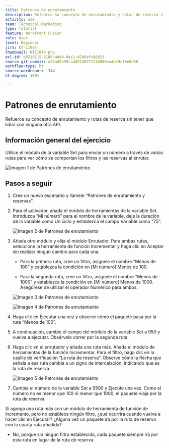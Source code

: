 ```yaml
---
title: Patrones de enrutamiento
description: Refuerce su concepto de enrutamiento y rutas de reserva sin tener que lidiar con ninguna otra API.
activity: use
team: Technical Marketing
type: Tutorial
feature: Workfront Fusion
role: User
level: Beginner
jira: KT-11044
thumbnail: KT11044.png
exl-id: d8218115-5180-4e64-8ec1-d2d6afc88d23
source-git-commit: a25a49e59ca483246271214886ea4dc9c10e8d66
workflow-type: ht
source-wordcount: '344'
ht-degree: 100%

---
```


# Patrones de enrutamiento

Refuerce su concepto de enrutamiento y rutas de reserva sin tener que lidiar con ninguna otra API.

## Información general del ejercicio

Utilice el módulo de la variable Set para enviar un número a través de varias rutas para ver cómo se comportan los filtros y las reservas al enrutar.

![Imagen 1 de Patrones de enrutamiento](../12-exercises/assets/routing-patterns-walkthrough-1.png)

## Pasos a seguir

1. Cree un nuevo escenario y llámele “Patrones de enrutamiento y reservas”.
1. Para el activador, añada el módulo de herramientas de la variable Set. Introduzca “Mi número” para el nombre de la variable, deje la duración de la variable como Un ciclo y establezca el campo Variable como “75”.

   ![Imagen 2 de Patrones de enrutamiento](../12-exercises/assets/routing-patterns-walkthrough-2.png)

1. Añada otro módulo y elija el módulo Enrutador. Para ambas rutas, seleccione la herramienta de función Incrementar y haga clic en Aceptar sin realizar ningún cambio para cada una.

   + Para la primera ruta, cree un filtro, asígnele el nombre “Menos de 100” y establezca la condición en [Mi número] Menos de 100.

   + Para la segunda ruta, cree un filtro, asígnele el nombre “Menos de 1000” y establezca la condición en [Mi número] Menos de 1000. Asegúrese de utilizar el operador Numérico para ambos.

   ![Imagen 3 de Patrones de enrutamiento](../12-exercises/assets/routing-patterns-walkthrough-3.png)

   ![Imagen 4 de Patrones de enrutamiento](../12-exercises/assets/routing-patterns-walkthrough-4.png)

1. Haga clic en Ejecutar una vez y observe cómo el paquete pasa por la ruta “Menos de 100”.
1. A continuación, cambie el campo del módulo de la variable Set a 950 y vuelva a ejecutar. Obsérvelo correr por la segunda ruta.
1. Haga clic en el enrutador y añada una ruta más. Añada el módulo de herramientas de la función Incrementar. Para el filtro, haga clic en la casilla de verificación “La ruta de reserva”. Observe cómo la flecha que señala a esa ruta cambia a un signo de intercalación, indicando que es la ruta de reserva.

   ![Imagen 5 de Patrones de enrutamiento](../12-exercises/assets/routing-patterns-walkthrough-5.png)

1. Cambie el número de la variable Set a 9500 y Ejecute una vez. Como el número no es menor que 100 ni menor que 1000, el paquete viaja por la ruta de reserva.

Si agrega una ruta más con un módulo de herramienta de función de Incremento, pero no establece ningún filtro, ¿qué ocurrirá cuando vuelva a hacer clic en Ejecutar? ¿Alguna vez un paquete irá por la ruta de reserva con la cuarta ruta añadida?

+ No, porque sin ningún filtro establecido, cada paquete siempre irá por esta ruta en lugar de la ruta de reserva.
